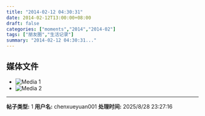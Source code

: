 ```yaml
---
title: "2014-02-12 04:30:31"
date: 2014-02-12T13:00:00+08:00
draft: false
categories: ["moments","2014","2014-02"]
tags: ["朋友圈","生活记录"]
summary: "2014-02-12 04:30:31..."
---
```


## 媒体文件

- ![Media 1](/Moments/photos/2014-02-12/201402120430310.jpg)
- ![Media 2](/Moments/photos/2014-02-12/201402120430311.jpg)

---

**帖子类型:** 1
**用户名:** chenxueyuan001
**处理时间:** 2025/8/28 23:27:16